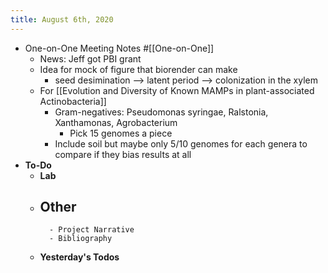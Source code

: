 ```yaml
---
title: August 6th, 2020
---
```


- One-on-One Meeting Notes #[[One-on-One]]
	- News: Jeff got PBI grant
	- Idea for mock of figure that biorender can make
		- seed desimination --> latent period --> colonization in the xylem
	- For [[Evolution and Diversity of Known MAMPs in plant-associated Actinobacteria]]
		- Gram-negatives: Pseudomonas syringae, Ralstonia, Xanthamonas, Agrobacterium
			- Pick 15 genomes a piece
		- Include soil but maybe only 5/10 genomes for each genera to compare if they bias results at all
- **To-Do**
	- **Lab**
	- **Other**
		-
			- Project Narrative
			- Bibliography
	- **Yesterday's Todos**